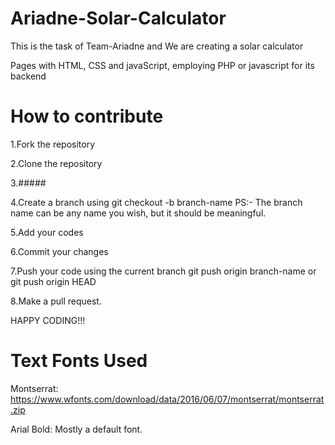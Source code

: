 # Ariadne-Solar-Calculator

This is the task of Team-Ariadne and We are creating a solar calculator

Pages with HTML, CSS and javaScript, employing PHP or javascript for its backend

# How to contribute

1.Fork the repository

2.Clone the repository

3.#####

4.Create a branch using git checkout -b branch-name PS:- The branch name can be any name you wish, but it should be meaningful.

5.Add your codes

6.Commit your changes

7.Push your code using the current branch git push origin branch-name or git push origin HEAD

8.Make a pull request.

HAPPY CODING!!!

# Text Fonts Used

Montserrat:  https://www.wfonts.com/download/data/2016/06/07/montserrat/montserrat.zip

Arial Bold:  Mostly a default font.
